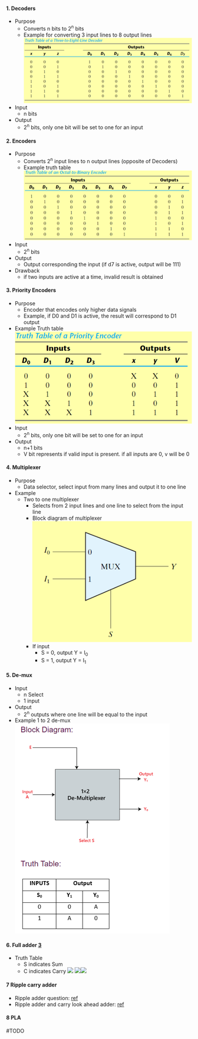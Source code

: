 
#### 1. Decoders
- Purpose
	- Converts n bits to 2<sup>n</sup> bits
	- Example for converting 3 input lines to 8 output lines![](./Attachments/Images/decoder_truth_table_example.png)
- Input
	- n bits
- Output
	- 2<sup>n</sup> bits, only one bit will be set to one for an input

#### 2. Encoders
- Purpose
	- Converts 2<sup>n</sup> input lines to n output lines (opposite of Decoders)
	- Example truth table ![](./Attachments/Images/encoder_truth_table_example.png)
- Input
	- 2<sup>n</sup> bits
- Output
	- Output corresponding the input (if d7 is active, output will be 111)
- Drawback
	- if two inputs are active at a time, invalid result is obtained

#### 3. Priority Encoders
- Purpose
	- Encoder that encodes only higher data signals
	- Example, if D0 and D1 is active, the result will correspond to D1 output
- Example Truth table ![](./Attachments/Images/priority_encoder_truth_table_example.png)
- Input
	- 2<sup>n</sup> bits, only one bit will be set to one for an input
- Output
	- n+1 bits
	- V bit represents if valid input is present. if all inputs are 0, v will be 0

#### 4. Multiplexer
- Purpose
	- Data selector, select input from many lines and output it to one line
- Example
	- Two to one multiplexer
		- Selects from 2 input lines and one line to select from the input line
		- Block diagram of multiplexer ![](./Attachments/Images/multiplexer_block_diagram.png)
		- If input 
			- S = 0, output Y = I<sub>0</sub>
			- S = 1, output Y = I<sub>1</sub>

#### 5. De-mux
- Input
	- n Select
	- 1 input
- Output 
	- 2<sup>n</sup> outputs where one line will be equal to the input
- Example 1 to 2 de-mux  
![](./Attachments/Images/de_mux_example.png)


#### 6. Full adder [3](References.md)
- Truth Table
	- S indicates Sum
	- C indicates Carry
	![](full_adder_example_part_1.jpg)
	![](full_adder_example_part_2.jpg)![](full_adder_example_part_3.jpg)


#### 7 Ripple carry adder
- Ripple adder question: [ref](https://gateoverflow.in/8250/gate-cse-2015-set-2-question-48#a_list)
- Ripple adder and carry look ahead adder: [ref](https://www.ece.uvic.ca/~fayez/courses/ceng465/lab_465/project1/adders.pdf)

#### 8 PLA
#TODO 
